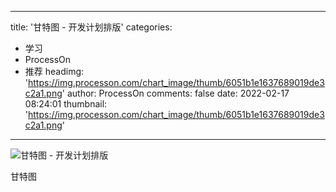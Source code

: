 
---
title: '甘特图 - 开发计划排版'
categories: 
 - 学习
 - ProcessOn
 - 推荐
headimg: 'https://img.processon.com/chart_image/thumb/6051b1e1637689019de3c2a1.png'
author: ProcessOn
comments: false
date: 2022-02-17 08:24:01
thumbnail: 'https://img.processon.com/chart_image/thumb/6051b1e1637689019de3c2a1.png'
---

<div>   
<img class="thumb" alt="甘特图 - 开发计划排版" src="https://img.processon.com/chart_image/thumb/6051b1e1637689019de3c2a1.png" referrerpolicy="no-referrer">
<p>甘特图</p>  
</div>
            